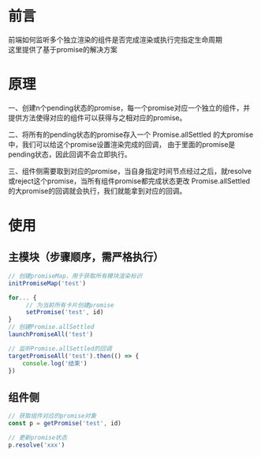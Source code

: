 <!--
 * @Author: xiaoshanwen
 * @Date: 2023-09-25 10:07:53
 * @LastEditTime: 2023-09-25 10:19:34
 * @FilePath: /devops-utils/src/promise/taskCollection/readme.md
-->
# 前言

前端如何监听多个独立渲染的组件是否完成渲染或执行完指定生命周期  
这里提供了基于promise的解决方案  

# 原理

一、创建n个pending状态的promise，每一个promise对应一个独立的组件，并提供方法使得对应的组件可以获得与之相对应的promise。  

二、将所有的pending状态的promise存入一个 Promise.allSettled 的大promise中，我们可以给这个promise设置渲染完成的回调， 由于里面的promise是pending状态，因此回调不会立即执行。

三、组件侧需要取到对应的promise，当自身指定时间节点经过之后，就resolve或reject这个promise，当所有组件promise都完成状态更改 Promise.allSettled 的大promise的回调就会执行，我们就能拿到对应的回调。

# 使用

## 主模块（步骤顺序，需严格执行）

```js
// 创建promiseMap，用于获取所有模块渲染标识
initPromiseMap('test')

for... {
     // 为当前所有卡片创建promise
     setPromise('test', id)
}
// 创建Promise.allSettled
launchPromiseAll('test')

// 监听Promise.allSettled的回调
targetPromiseAll('test').then(() => {
    console.log('结束')
})

```

## 组件侧
```js
// 获取组件对应的promise对象
const p = getPromise('test', id)

// 更新promise状态
p.resolve('xxx') 
```